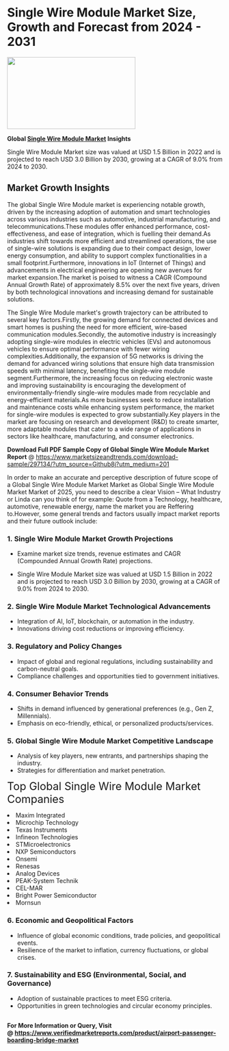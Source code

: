 <H1>Single Wire Module Market Size, Growth and Forecast from 2024 - 2031</H1><img class="aligncenter size-medium wp-image-584254" src="https://thirdeyenews.in/wp-content/uploads/2024/09/Global-Market-Research-300x168.jpeg" alt="" width="300" height="168" /><p><strong>Global&nbsp;<a href="https://www.marketsizeandtrends.com/download-sample/297134/?utm_source=Github8j?utm_medium=201">Single Wire Module Market</a> Insights</strong></p><p>Single Wire Module Market size was valued at USD 1.5 Billion in 2022 and is projected to reach USD 3.0 Billion by 2030, growing at a CAGR of 9.0% from 2024 to 2030.</p><p><h2>Market Growth Insights</h2> <p>The global Single Wire Module market is experiencing notable growth, driven by the increasing adoption of automation and smart technologies across various industries such as automotive, industrial manufacturing, and telecommunications.These modules offer enhanced performance, cost-effectiveness, and ease of integration, which is fuelling their demand.As industries shift towards more efficient and streamlined operations, the use of single-wire solutions is expanding due to their compact design, lower energy consumption, and ability to support complex functionalities in a small footprint.Furthermore, innovations in IoT (Internet of Things) and advancements in electrical engineering are opening new avenues for market expansion.The market is poised to witness a CAGR (Compound Annual Growth Rate) of approximately 8.5% over the next five years, driven by both technological innovations and increasing demand for sustainable solutions.</p> <p>The Single Wire Module market's growth trajectory can be attributed to several key factors.Firstly, the growing demand for connected devices and smart homes is pushing the need for more efficient, wire-based communication modules.Secondly, the automotive industry is increasingly adopting single-wire modules in electric vehicles (EVs) and autonomous vehicles to ensure optimal performance with fewer wiring complexities.Additionally, the expansion of 5G networks is driving the demand for advanced wiring solutions that ensure high data transmission speeds with minimal latency, benefiting the single-wire module segment.Furthermore, the increasing focus on reducing electronic waste and improving sustainability is encouraging the development of environmentally-friendly single-wire modules made from recyclable and energy-efficient materials.As more businesses seek to reduce installation and maintenance costs while enhancing system performance, the market for single-wire modules is expected to grow substantially.Key players in the market are focusing on research and development (R&D) to create smarter, more adaptable modules that cater to a wide range of applications in sectors like healthcare, manufacturing, and consumer electronics.</p> <p><span class=""><strong>Download Full PDF Sample Copy of Global Single Wire Module Market Report</strong> @ <a href="https://www.marketsizeandtrends.com/download-sample/297134/?utm_source=Github8j?utm_medium=201" target="_blank">https://www.marketsizeandtrends.com/download-sample/297134/?utm_source=Github8j?utm_medium=201</a></span></p><p>In order to make an accurate and perceptive description of future scope of a Global&nbsp;Single Wire Module Market Market as Global&nbsp;Single Wire Module Market Market of 2025, you need to describe a clear Vision &ndash; What Industry or Linda can you think of for example: Quote from a Technology, healthcare, automotive, renewable energy, name the market you are Reffering to.However, some general trends and factors usually impact market reports and their future outlook include:</p><h3>1.&nbsp;<strong>Single Wire Module Market Growth Projections</strong></h3><ul><li>Examine market size trends, revenue estimates and CAGR (Compounded Annual Growth Rate) projections.</li><li><p>Single Wire Module Market size was valued at USD 1.5 Billion in 2022 and is projected to reach USD 3.0 Billion by 2030, growing at a CAGR of 9.0% from 2024 to 2030.</p></li></ul><h3>2.&nbsp;<strong>Single Wire Module Market Technological Advancements</strong></h3><ul><li>Integration of AI, IoT, blockchain, or automation in the industry.</li><li>Innovations driving cost reductions or improving efficiency.</li></ul><h3>3.&nbsp;<strong>Regulatory and Policy Changes</strong></h3><ul><li>Impact of global and regional regulations, including sustainability and carbon-neutral goals.</li><li>Compliance challenges and opportunities tied to government initiatives.</li></ul><h3>4.&nbsp;<strong>Consumer Behavior Trends</strong></h3><ul><li>Shifts in demand influenced by generational preferences (e.g., Gen Z, Millennials).</li><li>Emphasis on eco-friendly, ethical, or personalized products/services.</li></ul><h3>5.&nbsp;<strong>Global Single Wire Module Market Competitive Landscape</strong></h3><ul><li>Analysis of key players, new entrants, and partnerships shaping the industry.</li><li>Strategies for differentiation and market penetration.</li></ul><p data-pm-slice="1 1 []"><span style="color: inherit; font-family: inherit; font-size: 25px;">Top Global Single Wire Module Market Companies</span></p><div class="" data-test-id=""><p><li>Maxim Integrated</li><li> Microchip Technology</li><li> Texas Instruments</li><li> Infineon Technologies</li><li> STMicroelectronics</li><li> NXP Semiconductors</li><li> Onsemi</li><li> Renesas</li><li> Analog Devices</li><li> PEAK-System Technik</li><li> CEL-MAR</li><li> Bright Power Semiconductor</li><li> Mornsun</li></p></div><h3>6.&nbsp;<strong>Economic and Geopolitical Factors</strong></h3><ul><li>Influence of global economic conditions, trade policies, and geopolitical events.</li><li>Resilience of the market to inflation, currency fluctuations, or global crises.</li></ul><h3>7.&nbsp;<strong>Sustainability and ESG (Environmental, Social, and Governance)</strong></h3><ul><li>Adoption of sustainable practices to meet ESG criteria.</li><li>Opportunities in green technologies and circular economy principles.</li></ul><h2><strong style="font-size: 14px;">For More Information or Query, Visit @&nbsp;</strong><a style="background-color: #ffffff; font-size: 14px;" href="https://www.marketsizeandtrends.com/report/single-wire-module-market/" target="_blank">https://www.verifiedmarketreports.com/product/airport-passenger-boarding-bridge-market</a></h2>